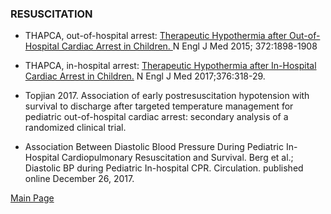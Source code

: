 ### RESUSCITATION
- THAPCA, out-of-hospital arrest: <a href = "https://www.nejm.org/doi/full/10.1056/NEJMoa1411480"> Therapeutic Hypothermia after Out-of-Hospital Cardiac Arrest in Children. </a>N Engl J Med 2015; 372:1898-1908

- THAPCA, in-hospital arrest: <a href = "https://www.nejm.org/doi/pdf/10.1056/NEJMoa1610493?articleTools=true"> Therapeutic Hypothermia after In-Hospital Cardiac Arrest in Children.</a> N Engl J Med 2017;376:318-29.

- Topjian 2017. Association of early postresuscitation hypotension with survival to discharge after targeted temperature management for pediatric out-of-hospital cardiac arrest: secondary analysis of a randomized clinical trial.

- Association Between Diastolic Blood Pressure During Pediatric In-Hospital Cardiopulmonary Resuscitation and Survival. Berg et al.; Diastolic BP during Pediatric In-hospital CPR. Circulation. published online December 26, 2017.



<a href = "https://tracielin.github.io/PICU_Resources/index"> Main Page </a>

